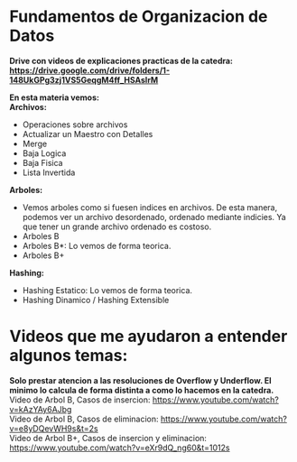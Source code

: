 # Fundamentos de Organizacion de Datos
**Drive con videos de explicaciones practicas de la catedra: https://drive.google.com/drive/folders/1-148UkGPg3zj1VS5GeqgM4ff_HSAslrM**  

**En esta materia vemos:**  
**Archivos:** 
  - Operaciones sobre archivos
  - Actualizar un Maestro con Detalles
  - Merge
  - Baja Logica
  - Baja Fisica
  - Lista Invertida
  
**Arboles:**
  - Vemos arboles como si fuesen indices en archivos. De esta manera, podemos ver un archivo desordenado, ordenado mediante indicies. Ya que tener un grande archivo ordenado es costoso.
  - Arboles B
  - Arboles B*: Lo vemos de forma teorica.
  - Arboles B+
  
**Hashing:**
  - Hashing Estatico: Lo vemos de forma teorica.
  - Hashing Dinamico / Hashing Extensible


# Videos que me ayudaron a entender algunos temas: 

**Solo prestar atencion a las resoluciones de Overflow y Underflow. El minimo lo calcula de forma distinta a como lo hacemos en la catedra.**  
Video de Arbol B, Casos de insercion: https://www.youtube.com/watch?v=kAzYAy6AJbg  
Video de Arbol B, Casos de eliminacion: https://www.youtube.com/watch?v=e8yDQevWH9s&t=2s  
Video de Arbol B+, Casos de insercion y eliminacion: https://www.youtube.com/watch?v=eXr9dQ_ng60&t=1012s
